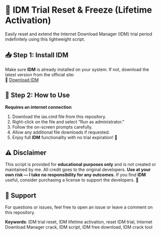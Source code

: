 # 💾 IDM Trial Reset & Freeze (Lifetime Activation)
Easily reset and extend the Internet Download Manager (IDM) trial period indefinitely using this lightweight script.

## 📥 Step 1: Install IDM
Make sure **IDM** is already installed on your system. If not, download the latest version from the official site:  
🔗 [Download IDM](https://www.internetdownloadmanager.com/)

## 🔧 Step 2: How to Use
**Requires an internet connection**

1. Download the ias.cmd file from this repository.
2. Right-click on the file and select “Run as administrator.”
3. Follow the on-screen prompts carefully.
4. Allow any additional file downloads if requested.
5. Enjoy full **IDM** functionality with no trial expiration! 🚀

## ⚠️ Disclaimer
This script is provided for **educational purposes only** and is not created or maintained by me.
All credit goes to the original developers.
**Use at your own risk — I take no responsibility for any outcomes.**
If you find **IDM** useful, consider purchasing a license to support the developers. 💙

## 📌 Support
For questions or issues, feel free to open an issue or leave a comment on this repository.

**Keywords**: IDM trial reset, IDM lifetime activation, reset IDM trial, Internet Download Manager crack, IDM script, IDM free download, IDM crack tool
